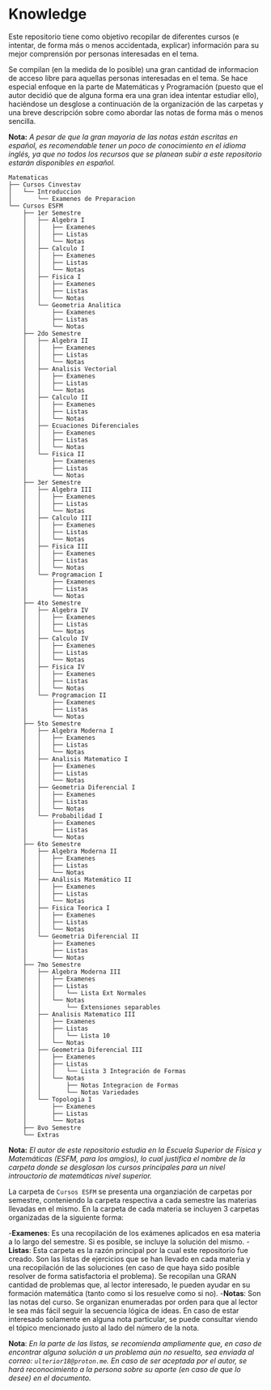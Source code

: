 # Knowledge
Este repositorio tiene como objetivo recopilar de diferentes cursos (e intentar, de forma más o menos accidentada, explicar) información para su mejor comprensión por personas interesadas en el tema.

Se compilan (en la medida de lo posible) una gran cantidad de informacion de acceso libre para aquellas personas interesadas en el tema. Se hace especial enfoque en la parte de Matemáticas y Programación (puesto que el autor decidió que de alguna forma era una gran idea intentar estudiar ello), haciéndose un desglose a continuación de la organización de las carpetas y una breve descripción sobre como abordar las notas de forma más o menos sencilla.

**Nota:** _A pesar de que la gran mayoria de las notas están escritas en español, es recomendable tener un poco de conocimiento en el idioma inglés, ya que no todos los recursos que se planean subir a este repositorio estarán disponibles en español._

```
Matematicas
├── Cursos Cinvestav
│   └── Introduccion
│       └── Examenes de Preparacion
└── Cursos ESFM
    ├── 1er Semestre
    │   ├── Algebra I
    │   │   ├── Examenes
    │   │   ├── Listas
    │   │   └── Notas
    │   ├── Calculo I
    │   │   ├── Examenes
    │   │   ├── Listas
    │   │   └── Notas
    │   ├── Fisica I
    │   │   ├── Examenes
    │   │   ├── Listas
    │   │   └── Notas
    │   └── Geometria Analitica
    │       ├── Examenes
    │       ├── Listas
    │       └── Notas
    ├── 2do Semestre
    │   ├── Algebra II
    │   │   ├── Examenes
    │   │   ├── Listas
    │   │   └── Notas
    │   ├── Analisis Vectorial
    │   │   ├── Examenes
    │   │   ├── Listas
    │   │   └── Notas
    │   ├── Calculo II
    │   │   ├── Examenes
    │   │   ├── Listas
    │   │   └── Notas
    │   ├── Ecuaciones Diferenciales
    │   │   ├── Examenes
    │   │   ├── Listas
    │   │   └── Notas
    │   └── Fisica II
    │       ├── Examenes
    │       ├── Listas
    │       └── Notas
    ├── 3er Semestre
    │   ├── Algebra III
    │   │   ├── Examenes
    │   │   ├── Listas
    │   │   └── Notas
    │   ├── Calculo III
    │   │   ├── Examenes
    │   │   ├── Listas
    │   │   └── Notas
    │   ├── Fisica III
    │   │   ├── Examenes
    │   │   ├── Listas
    │   │   └── Notas
    │   └── Programacion I
    │       ├── Examenes
    │       ├── Listas
    │       └── Notas
    ├── 4to Semestre
    │   ├── Algebra IV
    │   │   ├── Examenes
    │   │   ├── Listas
    │   │   └── Notas
    │   ├── Calculo IV
    │   │   ├── Examenes
    │   │   ├── Listas
    │   │   └── Notas
    │   ├── Fisica IV
    │   │   ├── Examenes
    │   │   ├── Listas
    │   │   └── Notas
    │   └── Programacion II
    │       ├── Examenes
    │       ├── Listas
    │       └── Notas
    ├── 5to Semestre
    │   ├── Algebra Moderna I
    │   │   ├── Examenes
    │   │   ├── Listas
    │   │   └── Notas
    │   ├── Analisis Matematico I
    │   │   ├── Examenes
    │   │   ├── Listas
    │   │   └── Notas
    │   ├── Geometria Diferencial I
    │   │   ├── Examenes
    │   │   ├── Listas
    │   │   └── Notas
    │   └── Probabilidad I
    │       ├── Examenes
    │       ├── Listas
    │       └── Notas
    ├── 6to Semestre
    │   ├── Algebra Moderna II
    │   │   ├── Examenes
    │   │   ├── Listas
    │   │   └── Notas
    │   ├── Análisis Matemático II
    │   │   ├── Examenes
    │   │   ├── Listas
    │   │   └── Notas
    │   ├── Fisica Teorica I
    │   │   ├── Examenes
    │   │   ├── Listas
    │   │   └── Notas
    │   └── Geometria Diferencial II
    │       ├── Examenes
    │       ├── Listas
    │       └── Notas
    ├── 7mo Semestre
    │   ├── Algebra Moderna III
    │   │   ├── Examenes
    │   │   ├── Listas
    │   │   │   └── Lista Ext Normales
    │   │   └── Notas
    │   │       └── Extensiones separables
    │   ├── Analisis Matematico III
    │   │   ├── Examenes
    │   │   ├── Listas
    │   │   │   └── Lista 10
    │   │   └── Notas
    │   ├── Geometria Diferencial III
    │   │   ├── Examenes
    │   │   ├── Listas
    │   │   │   └── Lista 3 Integración de Formas
    │   │   └── Notas
    │   │       ├── Notas Integracion de Formas
    │   │       └── Notas Variedades
    │   └── Topologia I
    │       ├── Examenes
    │       ├── Listas
    │       └── Notas
    ├── 8vo Semestre
    └── Extras
```

**Nota:** _El autor de este repositorio estudia en la Escuela Superior de Física y Matemáticas (ESFM, para los amgios), lo cual justifica el nombre de la carpeta donde se desglosan los cursos principales para un nivel introuctorio de matemáticas nivel superior._

La carpeta de `Cursos ESFM` se presenta una organziación de carpetas por semestre, conteniendo la carpeta respectiva a cada semestre las materias llevadas en el mismo. En la carpeta de cada materia se incluyen 3 carpetas organizadas de la siguiente forma:

-**Examenes**: Es una recopilación de los exámenes aplicados en esa materia a lo largo del semestre. Si es posible, se incluye la solución del mismo.
-**Listas**: Esta carpeta es la razón principal por la cual este repositorio fue creado. Son las listas de ejercicios que se han llevado en cada materia y una recopilación de las soluciones (en caso de que haya sido posible resolver de forma satisfactoria el problema). Se recopilan una GRAN cantidad de problemas que, al lector interesado, le pueden ayudar en su formación matemática (tanto como si los resuelve como si no).
-**Notas**: Son las notas del curso. Se organizan enumeradas por orden para que al lector le sea más fácil seguir la secuencia lógica de ideas. En caso de estar interesado solamente en alguna nota particular, se puede consultar viendo el tópico mencionado justo al lado del número de la nota.

**Nota**: _En la parte de las listas, se recomienda ampliamente que, en caso de encontrar alguna solución a un problema aún no resuelto, sea enviada al correo: `ulterior18@proton.me`. En caso de ser aceptada por el autor, se hará reconocimiento a la persona sobre su aporte (en caso de que lo desee) en el documento._

